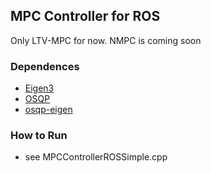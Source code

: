 ## MPC Controller for ROS
Only LTV-MPC for now. NMPC is coming soon

### Dependences
- [Eigen3](http://eigen.tuxfamily.org/index.php?title=Main_Page)
- [OSQP](https://github.com/oxfordcontrol/osqp)
- [osqp-eigen](https://github.com/robotology/osqp-eigen)

### How to Run
- see MPCControllerROSSimple.cpp
